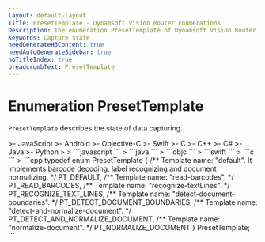 ```yaml
---
layout: default-layout
Title: PresetTemplate - Dynamsoft Vision Router Enumerations
Description: The enumeration PresetTemplate of Dynamsoft Vision Router describes the preset template.
Keywords: Capture state
needGenerateH3Content: true
needAutoGenerateSidebar: true
noTitleIndex: true
breadcrumbText: PresetTemplate
---
```


# Enumeration PresetTemplate

`PresetTemplate` describes the state of data capturing.

<div class="sample-code-prefix template2"></div>
   >- JavaScript
   >- Android
   >- Objective-C
   >- Swift
   >- C
   >- C++
   >- C#
   >- Java
   >- Python
   >
>
```javascript
```
>
```java
```
>
```objc
```
>
```swift
```
>
```c
```
>
```cpp
typedef enum PresetTemplate {
    /** Template name: "default". It implements barcode decoding, label recognizing and document normalizing. */
    PT_DEFAULT,
    /** Template name: "read-barcodes". */
    PT_READ_BARCODES,
    /** Template name: "recognize-textLines". */
    PT_RECOGNIZE_TEXT_LINES,
    /** Template name: "detect-document-boundaries". */
    PT_DETECT_DOCUMENT_BOUNDARIES,
    /** Template name: "detect-and-normalize-document". */
    PT_DETECT_AND_NORMALIZE_DOCUMENT,
    /** Template name: "normalize-document". */
    PT_NORMALIZE_DOCUMENT
} PresetTemplate;
```
